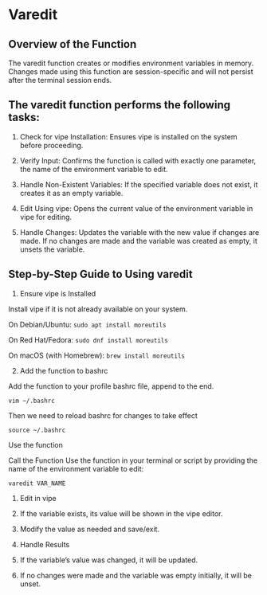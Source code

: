 # Varedit

## Overview of the Function

The varedit function creates or modifies environment variables in memory. 
Changes made using this function are session-specific and will not persist after the terminal session ends.

## The varedit function performs the following tasks:

1. Check for vipe Installation: Ensures vipe is installed on the system before proceeding.

2. Verify Input: Confirms the function is called with exactly one parameter, the name of the environment variable to edit.

3. Handle Non-Existent Variables: If the specified variable does not exist, it creates it as an empty variable.

4. Edit Using vipe: Opens the current value of the environment variable in vipe for editing.

5. Handle Changes: Updates the variable with the new value if changes are made. If no changes are made and the variable was created as empty, it unsets the variable.

## Step-by-Step Guide to Using varedit
1. Ensure vipe is Installed

Install vipe if it is not already available on your system.

On Debian/Ubuntu: `sudo apt install moreutils`

On Red Hat/Fedora: `sudo dnf install moreutils`

On macOS (with Homebrew): `brew install moreutils`

2. Add the function to bashrc

Add the function to your profile bashrc file, append to the end.

`vim ~/.bashrc`

Then we need to reload bashrc for changes to take effect

`source ~/.bashrc`

Use the function

Call the Function Use the function in your terminal or script by providing the name of the environment variable to edit:

`varedit VAR_NAME`

1. Edit in vipe

2. If the variable exists, its value will be shown in the vipe editor.

3. Modify the value as needed and save/exit.

4. Handle Results

5. If the variable’s value was changed, it will be updated.

6. If no changes were made and the variable was empty initially, it will be unset.
